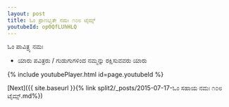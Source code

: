 ```yaml
---
layout: post
title: ಓಂ ಪ್ರಾಣಭೃತೇ ನಮಃ ೧೦೮ ಟೈಮ್ಸ್
youtubeId: op0QfLUhHLQ
---
```

 
 
 ಓಂ ಪಾವಿತ್ರ್ಯ ನಮಃ  
 
 -  ಯಾರು ಪವಿತ್ರರು / ಗುಡುಗುಗಳಿಂದ ನಮ್ಮನ್ನು ರಕ್ಷಿಸುವವರು ಯಾರು 
 
  
 
  
 
 
 
 
 
 


{% include youtubePlayer.html id=page.youtubeId %}
 
[Next]({{ site.baseurl }}{% link  split2/_posts/2015-07-17-ಓಂ ಸಹಾಯ ನಮಃ ೧೦೮ ಟೈಮ್ಸ್.md%})
 
